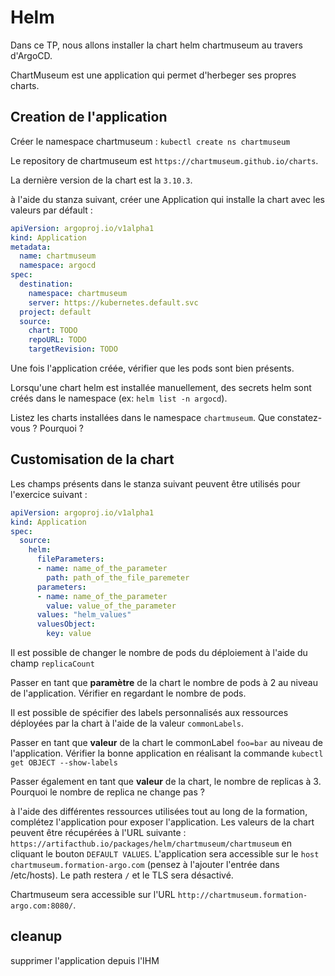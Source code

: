 # Helm

Dans ce TP, nous allons installer la chart helm chartmuseum au travers d'ArgoCD.

ChartMuseum est une application qui permet d'herbeger ses propres charts.

## Creation de l'application

Créer le namespace chartmuseum : `kubectl create ns chartmuseum`

Le repository de chartmuseum est `https://chartmuseum.github.io/charts`.

La dernière version de la chart est la `3.10.3`.

à l'aide du stanza suivant, créer une Application qui installe la chart avec les valeurs par défault : 

```yaml
apiVersion: argoproj.io/v1alpha1
kind: Application
metadata:
  name: chartmuseum
  namespace: argocd
spec:
  destination:
    namespace: chartmuseum
    server: https://kubernetes.default.svc
  project: default
  source:
    chart: TODO
    repoURL: TODO
    targetRevision: TODO
```

Une fois l'application créée, vérifier que les pods sont bien présents.

Lorsqu'une chart helm est installée manuellement, des secrets helm sont créés dans le namespace (ex: `helm list -n argocd`).

Listez les charts installées dans le namespace `chartmuseum`. Que constatez-vous ? Pourquoi ?

## Customisation de la chart

Les champs présents dans le stanza suivant peuvent être utilisés pour l'exercice suivant :

```yaml
apiVersion: argoproj.io/v1alpha1
kind: Application
spec:
  source:
    helm:
      fileParameters:
      - name: name_of_the_parameter
        path: path_of_the_file_paremeter
      parameters:
      - name: name_of_the_parameter
        value: value_of_the_parameter
      values: "helm_values"
      valuesObject:
        key: value
```

Il est possible de changer le nombre de pods du déploiement à l'aide du champ `replicaCount`

Passer en tant que **paramètre** de la chart le nombre de pods à 2 au niveau de l'application. Vérifier en regardant le nombre de pods.

Il est possible de spécifier des labels personnalisés aux ressources déployées par la chart à l'aide de la valeur `commonLabels`.

Passer en tant que **valeur** de la chart le commonLabel `foo=bar` au niveau de l'application. Vérifier la bonne application en réalisant la commande `kubectl get OBJECT --show-labels`

Passer également en tant que **valeur** de la chart, le nombre de replicas à 3. Pourquoi le nombre de replica ne change pas ?

à l'aide des différentes ressources utilisées tout au long de la formation, complétez l'application pour exposer l'application. Les valeurs de la chart peuvent être récupérées à l'URL suivante : `https://artifacthub.io/packages/helm/chartmuseum/chartmuseum` en cliquant le bouton `DEFAULT VALUES`. L'application sera accessible sur le `host` `chartmuseum.formation-argo.com` (pensez à l'ajouter l'entrée dans /etc/hosts). Le path restera `/` et le TLS sera désactivé.

Chartmuseum sera accessible sur l'URL `http://chartmuseum.formation-argo.com:8080/`.

## cleanup

supprimer l'application depuis l'IHM